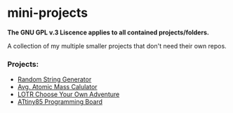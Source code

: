 # mini-projects

**The GNU GPL v.3 Liscence applies to all contained projects/folders.**

A collection of my multiple smaller projects that don't need their own repos.

### Projects:
+ [Random String Generator](https://github.com/TheScarletWarlock645/mini-projects/tree/main/random-string-generator)
+ [Avg. Atomic Mass Calulator](https://github.com/TheScarletWarlock645/mini-projects/tree/main/avg-atomic-mass-calc)
+ [LOTR Choose Your Own Adventure](https://github.com/TheScarletWarlock645/mini-projects/tree/main/lotr-text-game)
+ [ATtiny85 Programming Board](https://github.com/TheScarletWarlock645/mini-projects/tree/main/attiny85-programmer-board)
